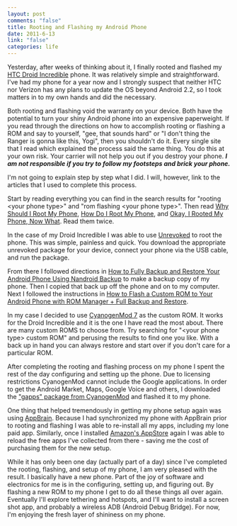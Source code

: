 ```yaml
--- 
layout: post
comments: "false"
title: Rooting and Flashing my Android Phone
date: 2011-6-13
link: "false"
categories: life
---
```

Yesterday, after weeks of thinking about it, I finally rooted and flashed my <a title="HTC Droid Incredible" href="http://www.htc.com/us/products/droid-incredible-verizon" target="_blank">HTC Droid Incredible</a> phone. It was relatively simple and straightforward. I've had my phone for a year now and I strongly suspect that neither HTC nor Verizon has any plans to update the OS beyond Android 2.2, so I took matters in to my own hands and did the necessary.

Both rooting and flashing void the warranty on your device. Both have the potential to turn your shiny Android phone into an expensive paperweight. If you read through the directions on how to accomplish rooting or flashing a ROM and say to yourself, "gee, that sounds hard" or "I don't thing the Ranger is gonna like this, Yogi", then you shouldn't do it. Every single site that I read which explained the process said the same thing. You do this at your own risk. Your carrier will not help you out if you destroy your phone. <em><strong>I am not responsible if you try to follow my footsteps and brick your phone.</strong></em>

I'm not going to explain step by step what I did. I will, however, link to the articles that I used to complete this process.

Start by reading everything you can find in the search results for "rooting &lt;your phone type&gt;" and "rom flashing &lt;your phone type&gt;". Then read <a title="Why Should I Root My Phone" href="http://www.reddit.com/r/Android/comments/distm/allwhy_should_i_root_here_is_why/" target="_blank">Why Should I Root My Phone</a>, <a title="How Do I Root My Phone" href="http://www.reddit.com/r/Android/comments/dfy5x/all_how_to_root_your_android_phone/" target="_blank">How Do I Root My Phone</a>, and <a title="Okay, I Rooted My Phone, Now What" href="http://www.reddit.com/r/Android/comments/dctbb/okay_so_you_rooted_this_is_what/" target="_blank">Okay, I Rooted My Phone, Now What</a>. Read them twice.

In the case of my Droid Incredible I was able to use <a title="Unrevoked" href="http://unrevoked.com/" target="_blank">Unrevoked</a> to root the phone. This was simple, painless and quick. You download the appropriate unrevoked package for your device, connect your phone via the USB cable, and run the package.

From there I followed directions in <a title="How to Fully Backup and Restore Your Android Phone Using Nandroid Backup" href="http://www.androidpolice.com/2010/04/16/complete-guide-how-to-fully-back-up-and-restore-your-android-phone-using-nandroid-backup-and-clockworkmod-rom-manager/" target="_blank">How to Fully Backup and Restore Your Android Phone Using Nandroid Backup</a> to make a backup copy of my phone. Then I copied that back up off the phone and on to my computer. Next I followed the instructions in <a title="How to Flash a Custom ROM to Your Android Phone with ROM Manager + Full Backup and Restore" href="http://www.androidpolice.com/2010/05/08/complete-guide-how-to-flash-a-custom-rom-to-your-android-phone-with-rom-manager-full-backup-restore/" target="_blank">How to Flash a Custom ROM to Your Android Phone with ROM Manager + Full Backup and Restore</a>.

In my case I decided to use <a title="CyanogenMod" href="http://www.cyanogenmod.com/" target="_blank">CyanogenMod 7</a> as the custom ROM. It works for the Droid Incredible and it is the one I have read the most about. There are many custom ROMS to choose from. Try searching for "&lt;your phone type&gt; custom ROM" and perusing the results to find one you like. With a back up in hand you can always restore and start over if you don't care for a particular ROM.

After completing the rooting and flashing process on my phone I spent the rest of the day configuring and setting up the phone. Due to licensing restrictions CyanogenMod cannot include the Google applications. In order to get the Android Market, Maps, Google Voice and others, I downloaded the <a title="Latest Version of Gapps from CyanogenMod" href="http://wiki.cyanogenmod.com/index.php?title=Latest_Version/Google_Apps" target="_blank">"gapps" package from CyanogenMod</a> and flashed it to my phone.

One thing that helped tremendously in getting my phone setup again was using <a title="AppBrain" href="http://www.appbrain.com/" target="_blank">AppBrain</a>. Because I had synchronized my phone with AppBrain prior to rooting and flashing I was able to re-install all my apps, including my lone paid app. Similarly, once I installed <a title="Amazon AppStore" href="http://www.amazon.com/mobile-apps/b?ie=UTF8&amp;node=2350149011" target="_blank">Amazon's AppStore</a> again I was able to reload the free apps I've collected from there - saving me the cost of purchasing them for the new setup.

While it has only been one day (actually part of a day) since I've completed the rooting, flashing, and setup of my phone, I am very pleased with the result. I basically have a new phone. Part of the joy of software and electronics for me is in the configuring, setting up, and figuring out. By flashing a new ROM to my phone I get to do all these things all over again. Eventually I'll explore tethering and hotspots, and I'll want to install a screen shot app, and probably a wireless ADB (Android Debug Bridge). For now, I'm enjoying the fresh layer of shininess on my phone.
